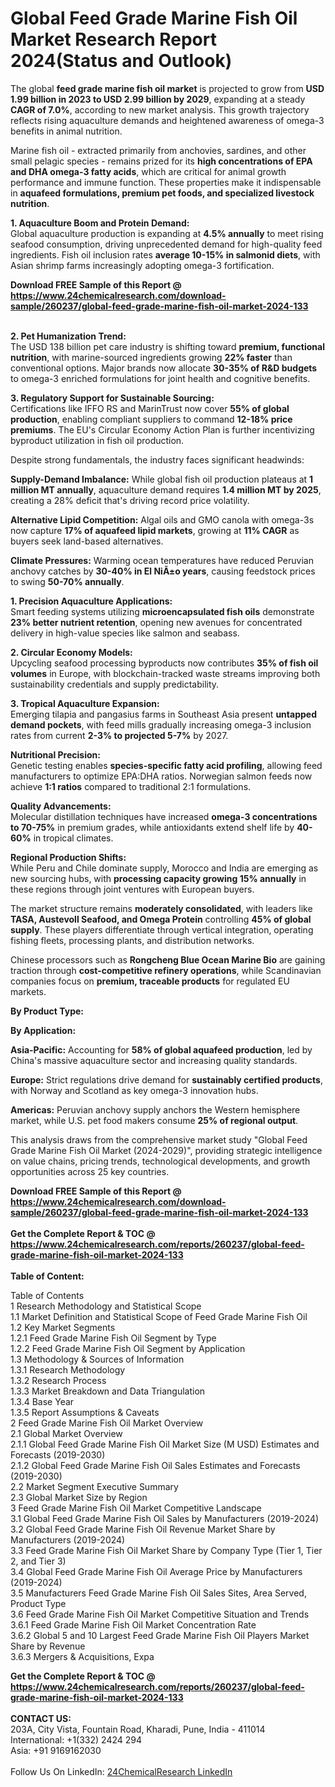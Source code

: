 <h1>Global Feed Grade Marine Fish Oil Market Research Report 2024(Status and Outlook)</h1><p>The global <strong>feed grade marine fish oil market</strong> is projected to grow from <strong>USD 1.99 billion in 2023 to USD 2.99 billion by 2029</strong>, expanding at a steady <strong>CAGR of 7.0%</strong>, according to new market analysis. This growth trajectory reflects rising aquaculture demands and heightened awareness of omega-3 benefits in animal nutrition.</p><p>Marine fish oil - extracted primarily from anchovies, sardines, and other small pelagic species - remains prized for its <strong>high concentrations of EPA and DHA omega-3 fatty acids</strong>, which are critical for animal growth performance and immune function. These properties make it indispensable in <strong>aquafeed formulations, premium pet foods, and specialized livestock nutrition</strong>.</p><p><strong>1. Aquaculture Boom and Protein Demand:</strong><br>
Global aquaculture production is expanding at <strong>4.5% annually</strong> to meet rising seafood consumption, driving unprecedented demand for high-quality feed ingredients. Fish oil inclusion rates <strong>average 10-15% in salmonid diets</strong>, with Asian shrimp farms increasingly adopting omega-3 fortification.</p><div><b>Download FREE Sample of this Report @ 
            <a href="https://www.24chemicalresearch.com/download-sample/260237/global-feed-grade-marine-fish-oil-market-2024-133">
            https://www.24chemicalresearch.com/download-sample/260237/global-feed-grade-marine-fish-oil-market-2024-133</a></b></div><br><p><strong>2. Pet Humanization Trend:</strong><br>
The USD 138 billion pet care industry is shifting toward <strong>premium, functional nutrition</strong>, with marine-sourced ingredients growing <strong>22% faster</strong> than conventional options. Major brands now allocate <strong>30-35% of R&amp;D budgets</strong> to omega-3 enriched formulations for joint health and cognitive benefits.</p><p><strong>3. Regulatory Support for Sustainable Sourcing:</strong><br>
Certifications like IFFO RS and MarinTrust now cover <strong>55% of global production</strong>, enabling compliant suppliers to command <strong>12-18% price premiums</strong>. The EU's Circular Economy Action Plan is further incentivizing byproduct utilization in fish oil production.</p><p>Despite strong fundamentals, the industry faces significant headwinds:</p><p><strong>Supply-Demand Imbalance:</strong> While global fish oil production plateaus at <strong>1 million MT annually</strong>, aquaculture demand requires <strong>1.4 million MT by 2025</strong>, creating a 28% deficit that's driving record price volatility.</p><p><strong>Alternative Lipid Competition:</strong> Algal oils and GMO canola with omega-3s now capture <strong>17% of aquafeed lipid markets</strong>, growing at <strong>11% CAGR</strong> as buyers seek land-based alternatives.</p><p><strong>Climate Pressures:</strong> Warming ocean temperatures have reduced Peruvian anchovy catches by <strong>30-40% in El NiÃ±o years</strong>, causing feedstock prices to swing <strong>50-70% annually</strong>.</p><p><strong>1. Precision Aquaculture Applications:</strong><br>
Smart feeding systems utilizing <strong>microencapsulated fish oils</strong> demonstrate <strong>23% better nutrient retention</strong>, opening new avenues for concentrated delivery in high-value species like salmon and seabass.</p><p><strong>2. Circular Economy Models:</strong><br>
Upcycling seafood processing byproducts now contributes <strong>35% of fish oil volumes</strong> in Europe, with blockchain-tracked waste streams improving both sustainability credentials and supply predictability.</p><p><strong>3. Tropical Aquaculture Expansion:</strong><br>
Emerging tilapia and pangasius farms in Southeast Asia present <strong>untapped demand pockets</strong>, with feed mills gradually increasing omega-3 inclusion rates from current <strong>2-3% to projected 5-7%</strong> by 2027.</p><p><strong>Nutritional Precision:</strong><br>
	Genetic testing enables <strong>species-specific fatty acid profiling</strong>, allowing feed manufacturers to optimize EPA:DHA ratios. Norwegian salmon feeds now achieve <strong>1:1 ratios</strong> compared to traditional 2:1 formulations.</p><p><strong>Quality Advancements:</strong><br>
	Molecular distillation techniques have increased <strong>omega-3 concentrations to 70-75%</strong> in premium grades, while antioxidants extend shelf life by <strong>40-60%</strong> in tropical climates.</p><p><strong>Regional Production Shifts:</strong><br>
	While Peru and Chile dominate supply, Morocco and India are emerging as new sourcing hubs, with <strong>processing capacity growing 15% annually</strong> in these regions through joint ventures with European buyers.</p><p>The market structure remains <strong>moderately consolidated</strong>, with leaders like <strong>TASA, Austevoll Seafood, and Omega Protein</strong> controlling <strong>45% of global supply</strong>. These players differentiate through vertical integration, operating fishing fleets, processing plants, and distribution networks.</p><p>Chinese processors such as <strong>Rongcheng Blue Ocean Marine Bio</strong> are gaining traction through <strong>cost-competitive refinery operations</strong>, while Scandinavian companies focus on <strong>premium, traceable products</strong> for regulated EU markets.</p><p><strong>By Product Type:</strong></p><p><strong>By Application:</strong></p><p><strong>Asia-Pacific:</strong> Accounting for <strong>58% of global aquafeed production</strong>, led by China's massive aquaculture sector and increasing quality standards.</p><p><strong>Europe:</strong> Strict regulations drive demand for <strong>sustainably certified products</strong>, with Norway and Scotland as key omega-3 innovation hubs.</p><p><strong>Americas:</strong> Peruvian anchovy supply anchors the Western hemisphere market, while U.S. pet food makers consume <strong>25% of regional output</strong>.</p><p>This analysis draws from the comprehensive market study "Global Feed Grade Marine Fish Oil Market (2024-2029)", providing strategic intelligence on value chains, pricing trends, technological developments, and growth opportunities across 25 key countries.</p><div><b>Download FREE Sample of this Report @ 
            <a href="https://www.24chemicalresearch.com/download-sample/260237/global-feed-grade-marine-fish-oil-market-2024-133">
            https://www.24chemicalresearch.com/download-sample/260237/global-feed-grade-marine-fish-oil-market-2024-133</a></b></div><br><div><b>Get the Complete Report & TOC @ 
            <a href="https://www.24chemicalresearch.com/reports/260237/global-feed-grade-marine-fish-oil-market-2024-133">
            https://www.24chemicalresearch.com/reports/260237/global-feed-grade-marine-fish-oil-market-2024-133</a></b></div><br>
            <b>Table of Content:</b><p>Table of Contents<br />
1 Research Methodology and Statistical Scope<br />
1.1 Market Definition and Statistical Scope of Feed Grade Marine Fish Oil<br />
1.2 Key Market Segments<br />
1.2.1 Feed Grade Marine Fish Oil Segment by Type<br />
1.2.2 Feed Grade Marine Fish Oil Segment by Application<br />
1.3 Methodology & Sources of Information<br />
1.3.1 Research Methodology<br />
1.3.2 Research Process<br />
1.3.3 Market Breakdown and Data Triangulation<br />
1.3.4 Base Year<br />
1.3.5 Report Assumptions & Caveats<br />
2 Feed Grade Marine Fish Oil Market Overview<br />
2.1 Global Market Overview<br />
2.1.1 Global Feed Grade Marine Fish Oil Market Size (M USD) Estimates and Forecasts (2019-2030)<br />
2.1.2 Global Feed Grade Marine Fish Oil Sales Estimates and Forecasts (2019-2030)<br />
2.2 Market Segment Executive Summary<br />
2.3 Global Market Size by Region<br />
3 Feed Grade Marine Fish Oil Market Competitive Landscape<br />
3.1 Global Feed Grade Marine Fish Oil Sales by Manufacturers (2019-2024)<br />
3.2 Global Feed Grade Marine Fish Oil Revenue Market Share by Manufacturers (2019-2024)<br />
3.3 Feed Grade Marine Fish Oil Market Share by Company Type (Tier 1, Tier 2, and Tier 3)<br />
3.4 Global Feed Grade Marine Fish Oil Average Price by Manufacturers (2019-2024)<br />
3.5 Manufacturers Feed Grade Marine Fish Oil Sales Sites, Area Served, Product Type<br />
3.6 Feed Grade Marine Fish Oil Market Competitive Situation and Trends<br />
3.6.1 Feed Grade Marine Fish Oil Market Concentration Rate<br />
3.6.2 Global 5 and 10 Largest Feed Grade Marine Fish Oil Players Market Share by Revenue<br />
3.6.3 Mergers & Acquisitions, Expa</p><div><b>Get the Complete Report & TOC @ 
            <a href="https://www.24chemicalresearch.com/reports/260237/global-feed-grade-marine-fish-oil-market-2024-133">
            https://www.24chemicalresearch.com/reports/260237/global-feed-grade-marine-fish-oil-market-2024-133</a></b></div><br><b>CONTACT US:</b><br>
            203A, City Vista, Fountain Road, Kharadi, Pune, India - 411014<br>
            International: +1(332) 2424 294<br>
            Asia: +91 9169162030 <br><br>
            Follow Us On LinkedIn: <a href="https://www.linkedin.com/company/24chemicalresearch/">24ChemicalResearch LinkedIn</a>